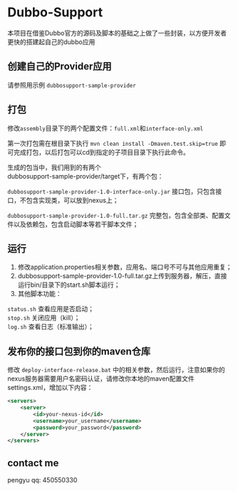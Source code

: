 # Dubbo-Support
本项目在借鉴Dubbo官方的源码及脚本的基础之上做了一些封装，以方便开发者更快的搭建起自己的dubbo应用

## 创建自己的Provider应用
请参照用示例 `dubbosupport-sample-provider`

## 打包
修改`assembly`目录下的两个配置文件：`full.xml`和`interface-only.xml`

第一次打包需在根目录下执行 `mvn clean install -Dmaven.test.skip=true` 即可完成打包，以后打包可以cd到指定的子项目目录下执行此命令。

生成的包当中，我们用到的有两个  
dubbosupport-sample-provider/target下，有两个包：

`dubbosupport-sample-provider-1.0-interface-only.jar`  接口包，只包含接口，不包含实现类，可以放到nexus上；

`dubbosupport-sample-provider-1.0-full.tar.gz`  完整包，包含全部类、配置文件以及依赖包，包含启动脚本等若干脚本文件；

## 运行
1. 修改application.properties相关参数，应用名、端口号不可与其他应用重复；
2. dubbosupport-sample-provider-1.0-full.tar.gz上传到服务器，解压，直接运行bin/目录下的start.sh脚本运行；
3. 其他脚本功能：

`status.sh` 查看应用是否启动；  
`stop.sh` 关闭应用（kill）；  
`log.sh` 查看日志（标准输出）；

## 发布你的接口包到你的maven仓库
修改 `deploy-interface-release.bat` 中的相关参数，然后运行，注意如果你的nexus服务器需要用户名密码认证，请修改你本地的maven配置文件settings.xml，增加以下内容：
```xml
<servers>
    <server>
        <id>your-nexus-id</id>
        <username>your_username</username>
        <password>your_password</password>
    </server>
</servers>
```

## contact me
pengyu
qq: 450550330
